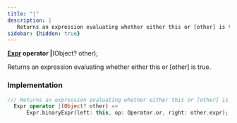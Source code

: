 ```yaml
---
title: "|"
description: |
   Returns an expression evaluating whether either this or [other] is true.
sidebar: {hidden: true}
---
```

<span class="dart-code"><strong>[Expr] operator |</strong>(<span class="nobr">Object? other</span>);</span>

 Returns an expression evaluating whether either this or [other] is true.
### Implementation
```dart
/// Returns an expression evaluating whether either this or [other] is true.
  Expr operator |(Object? other) =>
      Expr.binaryExpr(left: this, op: Operator.or, right: other.expr);
```

[Expr]: /reference/classes/expr/